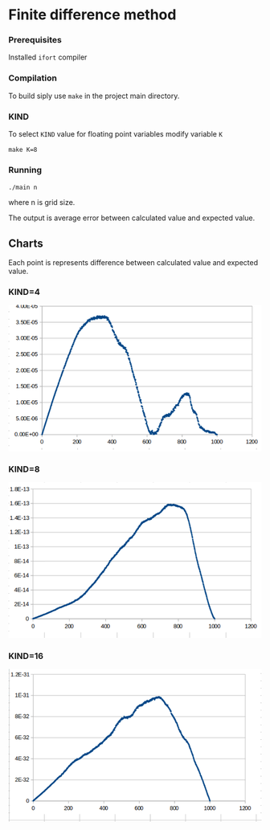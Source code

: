# Finite difference method

### Prerequisites

Installed `ifort` compiler

### Compilation

To build siply use `make` in the project main directory.

### KIND

To select `KIND` value for floating point variables modify variable `K`

```
make K=8
```

### Running

```
./main n
```
where n is grid size.

The output is average error between calculated value and expected value.

## Charts

Each point is represents difference between calculated value and expected value.

### KIND=4
![kind4chart](charts/kind4.png)

### KIND=8
![kind8chart](charts/kind8.png)

### KIND=16
![kind16chart](charts/kind16.png)
